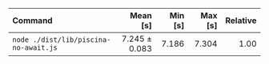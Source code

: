 | Command | Mean [s] | Min [s] | Max [s] | Relative |
|:---|---:|---:|---:|---:|
| `node ./dist/lib/piscina-no-await.js` | 7.245 ± 0.083 | 7.186 | 7.304 | 1.00 |
